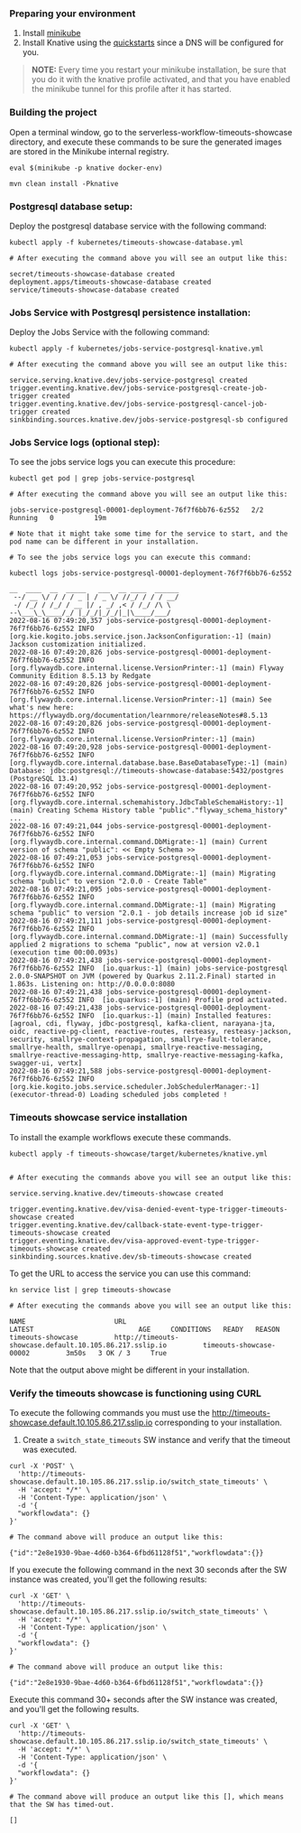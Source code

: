 ### Preparing your environment

1. Install [minikube](https://minikube.sigs.k8s.io/docs/start/)
2. Install Knative using the [quickstarts](https://knative.dev/docs/getting-started/) since a DNS will be configured for you.

> **NOTE:** Every time you restart your minikube installation, be sure that you do it with the knative profile activated, and that you have enabled the minikube tunnel for this profile after it has started.

### Building the project

Open a terminal window, go to the serverless-workflow-timeouts-showcase directory, and execute these commands to be sure the generated images are stored in the Minikube internal registry. 

```shell
eval $(minikube -p knative docker-env)

mvn clean install -Pknative
```

### Postgresql database setup:

Deploy the postgresql database service with the following command:

```shell
kubectl apply -f kubernetes/timeouts-showcase-database.yml

# After executing the command above you will see an output like this:

secret/timeouts-showcase-database created
deployment.apps/timeouts-showcase-database created
service/timeouts-showcase-database created
```

### Jobs Service with Postgresql persistence installation:

Deploy the Jobs Service with the following command:

```shell
kubectl apply -f kubernetes/jobs-service-postgresql-knative.yml

# After executing the command above you will see an output like this:

service.serving.knative.dev/jobs-service-postgresql created
trigger.eventing.knative.dev/jobs-service-postgresql-create-job-trigger created
trigger.eventing.knative.dev/jobs-service-postgresql-cancel-job-trigger created
sinkbinding.sources.knative.dev/jobs-service-postgresql-sb configured
```

### Jobs Service logs (optional step):

To see the jobs service logs you can execute this procedure:

```shell
kubectl get pod | grep jobs-service-postgresql

# After executing the command above you will see an output like this:

jobs-service-postgresql-00001-deployment-76f7f6bb76-6z552   2/2     Running   0          19m

# Note that it might take some time for the service to start, and the pod name can be different in your installation.

# To see the jobs service logs you can execute this command:

kubectl logs jobs-service-postgresql-00001-deployment-76f7f6bb76-6z552

__  ____  __  _____   ___  __ ____  ______ 
 --/ __ \/ / / / _ | / _ \/ //_/ / / / __/ 
 -/ /_/ / /_/ / __ |/ , _/ ,< / /_/ /\ \   
--\___\_\____/_/ |_/_/|_/_/|_|\____/___/   
2022-08-16 07:49:20,357 jobs-service-postgresql-00001-deployment-76f7f6bb76-6z552 INFO  [org.kie.kogito.jobs.service.json.JacksonConfiguration:-1] (main) Jackson customization initialized.
2022-08-16 07:49:20,826 jobs-service-postgresql-00001-deployment-76f7f6bb76-6z552 INFO  [org.flywaydb.core.internal.license.VersionPrinter:-1] (main) Flyway Community Edition 8.5.13 by Redgate
2022-08-16 07:49:20,826 jobs-service-postgresql-00001-deployment-76f7f6bb76-6z552 INFO  [org.flywaydb.core.internal.license.VersionPrinter:-1] (main) See what's new here: https://flywaydb.org/documentation/learnmore/releaseNotes#8.5.13
2022-08-16 07:49:20,826 jobs-service-postgresql-00001-deployment-76f7f6bb76-6z552 INFO  [org.flywaydb.core.internal.license.VersionPrinter:-1] (main) 
2022-08-16 07:49:20,928 jobs-service-postgresql-00001-deployment-76f7f6bb76-6z552 INFO  [org.flywaydb.core.internal.database.base.BaseDatabaseType:-1] (main) Database: jdbc:postgresql://timeouts-showcase-database:5432/postgres (PostgreSQL 13.4)
2022-08-16 07:49:20,952 jobs-service-postgresql-00001-deployment-76f7f6bb76-6z552 INFO  [org.flywaydb.core.internal.schemahistory.JdbcTableSchemaHistory:-1] (main) Creating Schema History table "public"."flyway_schema_history" ...
2022-08-16 07:49:21,044 jobs-service-postgresql-00001-deployment-76f7f6bb76-6z552 INFO  [org.flywaydb.core.internal.command.DbMigrate:-1] (main) Current version of schema "public": << Empty Schema >>
2022-08-16 07:49:21,053 jobs-service-postgresql-00001-deployment-76f7f6bb76-6z552 INFO  [org.flywaydb.core.internal.command.DbMigrate:-1] (main) Migrating schema "public" to version "2.0.0 - Create Table"
2022-08-16 07:49:21,095 jobs-service-postgresql-00001-deployment-76f7f6bb76-6z552 INFO  [org.flywaydb.core.internal.command.DbMigrate:-1] (main) Migrating schema "public" to version "2.0.1 - job details increase job id size"
2022-08-16 07:49:21,111 jobs-service-postgresql-00001-deployment-76f7f6bb76-6z552 INFO  [org.flywaydb.core.internal.command.DbMigrate:-1] (main) Successfully applied 2 migrations to schema "public", now at version v2.0.1 (execution time 00:00.093s)
2022-08-16 07:49:21,438 jobs-service-postgresql-00001-deployment-76f7f6bb76-6z552 INFO  [io.quarkus:-1] (main) jobs-service-postgresql 2.0.0-SNAPSHOT on JVM (powered by Quarkus 2.11.2.Final) started in 1.863s. Listening on: http://0.0.0.0:8080
2022-08-16 07:49:21,438 jobs-service-postgresql-00001-deployment-76f7f6bb76-6z552 INFO  [io.quarkus:-1] (main) Profile prod activated. 
2022-08-16 07:49:21,438 jobs-service-postgresql-00001-deployment-76f7f6bb76-6z552 INFO  [io.quarkus:-1] (main) Installed features: [agroal, cdi, flyway, jdbc-postgresql, kafka-client, narayana-jta, oidc, reactive-pg-client, reactive-routes, resteasy, resteasy-jackson, security, smallrye-context-propagation, smallrye-fault-tolerance, smallrye-health, smallrye-openapi, smallrye-reactive-messaging, smallrye-reactive-messaging-http, smallrye-reactive-messaging-kafka, swagger-ui, vertx]
2022-08-16 07:49:21,588 jobs-service-postgresql-00001-deployment-76f7f6bb76-6z552 INFO  [org.kie.kogito.jobs.service.scheduler.JobSchedulerManager:-1] (executor-thread-0) Loading scheduled jobs completed !
```

### Timeouts showcase service installation

To install the example workflows execute these commands.

```shell
kubectl apply -f timeouts-showcase/target/kubernetes/knative.yml


# After executing the commands above you will see an output like this:

service.serving.knative.dev/timeouts-showcase created

trigger.eventing.knative.dev/visa-denied-event-type-trigger-timeouts-showcase created
trigger.eventing.knative.dev/callback-state-event-type-trigger-timeouts-showcase created
trigger.eventing.knative.dev/visa-approved-event-type-trigger-timeouts-showcase created
sinkbinding.sources.knative.dev/sb-timeouts-showcase created

```

To get the URL to access the service you can use this command:

```shell
kn service list | grep timeouts-showcase

# After executing the commands above you will see an output like this:

NAME                      URL                                                             LATEST                          AGE     CONDITIONS   READY   REASON
timeouts-showcase         http://timeouts-showcase.default.10.105.86.217.sslip.io         timeouts-showcase-00002         3m50s   3 OK / 3     True 
```

Note that the output above might be different in your installation.

### Verify the timeouts showcase is functioning using CURL

To execute the following commands you must use the http://timeouts-showcase.default.10.105.86.217.sslip.io corresponding to your installation.

1. Create a `switch_state_timeouts` SW instance and verify that the timeout was executed.

```shell
curl -X 'POST' \
  'http://timeouts-showcase.default.10.105.86.217.sslip.io/switch_state_timeouts' \
  -H 'accept: */*' \
  -H 'Content-Type: application/json' \
  -d '{
  "workflowdata": {}
}'

# The command above will produce an output like this:

{"id":"2e8e1930-9bae-4d60-b364-6fbd61128f51","workflowdata":{}}
```

If you execute the following command in the next 30 seconds after the SW instance was created, you'll get the following results:
```shell
curl -X 'GET' \
  'http://timeouts-showcase.default.10.105.86.217.sslip.io/switch_state_timeouts' \
  -H 'accept: */*' \
  -H 'Content-Type: application/json' \
  -d '{
  "workflowdata": {}
}'

# The command above will produce an output like this:

{"id":"2e8e1930-9bae-4d60-b364-6fbd61128f51","workflowdata":{}}
```

Execute this command 30+ seconds after the SW instance was created, and you'll get the following results.
```shell
curl -X 'GET' \
  'http://timeouts-showcase.default.10.105.86.217.sslip.io/switch_state_timeouts' \
  -H 'accept: */*' \
  -H 'Content-Type: application/json' \
  -d '{
  "workflowdata": {}
}'

# The command above will produce an output like this [], which means that the SW has timed-out.

[]
```

